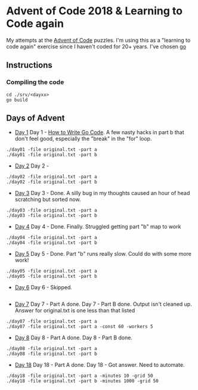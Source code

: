 # Advent of Code 2018 & Learning to Code again

My attempts at the [Advent of Code](https://adventofcode.com/2018) puzzles.
I'm using this as a "learning to code again" exercise since I haven't coded for 20+ years.
I've chosen [go](https://golang.org)

## Instructions

### Compiling the code

```
cd ./srv/<dayxx>
go build
```

###

## Days of Advent

+ [Day 1](src/day01/day01.go)
Day 1 - [How to Write Go Code](https://golang.org/doc/code.html). A few nasty hacks in part b that don't feel good, especially the "break" in the "for" loop.
```
./day01 -file original.txt -part a
./day01 -file original.txt -part b
```

+ [Day 2](src/day02/day02.go)
Day 2 - 
```
./day02 -file original.txt -part a
./day02 -file original.txt -part b
```

+ [Day 3](src/day03/day03.go)
Day 3 - Done. A silly bug in my thoughts caused an hour of head scratching but sorted now.
```
./day03 -file original.txt -part a
./day03 -file original.txt -part b
```

+ [Day 4](src/day04/day04.go)
Day 4 - Done. Finally. Struggled getting part "b" map to work
```
./day04 -file original.txt -part a
./day04 -file original.txt -part b
```

+ [Day 5](src/day05/day05.go)
Day 5 - Done. Part "b" runs really slow. Could do with some more work!
```
./day05 -file original.txt -part a
./day05 -file original.txt -part b
```

+ [Day 6](src/day06)
Day 6 - Skipped.
```
```

+ [Day 7](src/day07/day07.go)
Day 7 - Part A done.
Day 7 - Part B done. Output isn't cleaned up. Answer for original.txt is one less than that listed
```
./day07 -file original.txt -part a
./day07 -file original.txt -part a -const 60 -workers 5
```

+ [Day 8](src/day08/day08.go)
Day 8 - Part A done.
Day 8 - Part B done.
```
./day08 -file original.txt -part a
./day08 -file original.txt -part b
```

+ [Day 18](src/day18/day18.go)
Day 18 - Part A done.
Day 18 - Got answer. Need to automate.
```
./day18 -file original.txt -part a -minutes 10 -grid 50
./day18 -file original.txt -part b -minutes 1000 -grid 50
```
